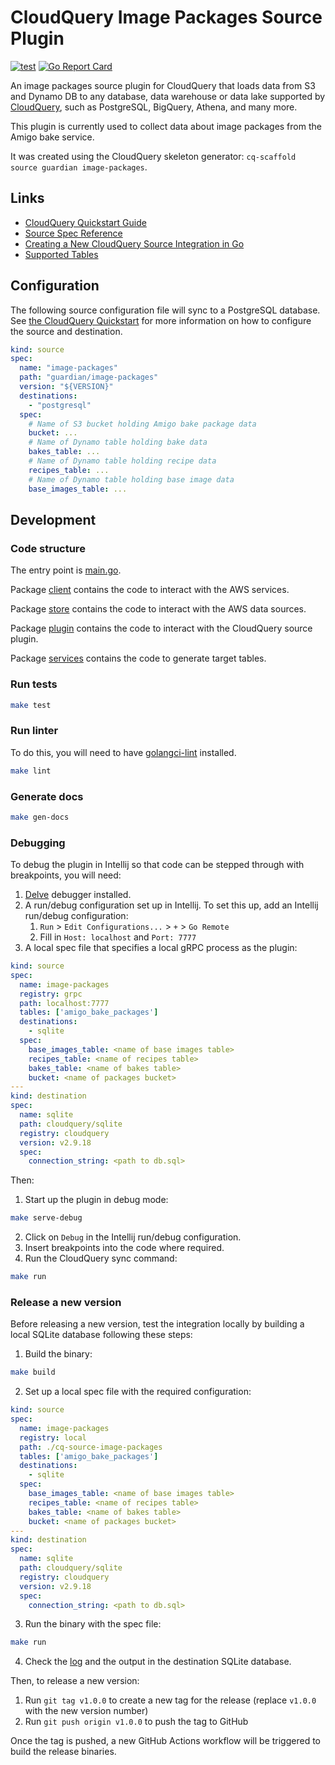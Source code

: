 # CloudQuery Image Packages Source Plugin

[![test](https://github.com/guardian/cq-source-image-packages/actions/workflows/test.yaml/badge.svg)](https://github.com/guardian/cq-source-image-packages/actions/workflows/test.yaml)
[![Go Report Card](https://goreportcard.com/badge/github.com/guardian/cq-source-image-packages)](https://goreportcard.com/report/github.com/guardian/cq-source-image-packages)

An image packages source plugin for CloudQuery that loads data from S3 and Dynamo DB to any database, data warehouse or data lake supported by [CloudQuery](https://www.cloudquery.io/), such as PostgreSQL, BigQuery, Athena, and many more.

This plugin is currently used to collect data about image packages from the Amigo bake service.

It was created using the CloudQuery skeleton generator: `cq-scaffold source guardian image-packages`.


## Links

 - [CloudQuery Quickstart Guide](https://www.cloudquery.io/docs/quickstart)
 - [Source Spec Reference](https://docs.cloudquery.io/docs/reference/source-spec)
 - [Creating a New CloudQuery Source Integration in Go](https://docs.cloudquery.io/docs/developers/creating-new-integration/go-source)
 - [Supported Tables](docs/tables/README.md)


## Configuration

The following source configuration file will sync to a PostgreSQL database. See [the CloudQuery Quickstart](https://www.cloudquery.io/docs/quickstart) for more information on how to configure the source and destination.

```yaml
kind: source
spec:
  name: "image-packages"
  path: "guardian/image-packages"
  version: "${VERSION}"
  destinations:
    - "postgresql"
  spec:
    # Name of S3 bucket holding Amigo bake package data
    bucket: ...
    # Name of Dynamo table holding bake data
    bakes_table: ...
    # Name of Dynamo table holding recipe data
    recipes_table: ...
    # Name of Dynamo table holding base image data
    base_images_table: ...
```

## Development

### Code structure

The entry point is [main.go](main.go).

Package [client](client) contains the code to interact with the AWS services.

Package [store](store) contains the code to interact with the AWS data sources.

Package [plugin](resources/plugin) contains the code to interact with the CloudQuery source plugin.

Package [services](resources/services) contains the code to generate target tables.


### Run tests

```bash
make test
```

### Run linter

To do this, you will need to have [golangci-lint](https://golangci-lint.run/usage/install/) installed.

```bash
make lint
```

### Generate docs

```bash
make gen-docs
```

### Debugging

To debug the plugin in Intellij so that code can be stepped through with breakpoints, you will need:
1. [Delve](https://github.com/go-delve/delve) debugger installed.
2. A run/debug configuration set up in Intellij.
To set this up, add an Intellij run/debug configuration:
    1. `Run` > `Edit Configurations...` > `+` > `Go Remote`
    2. Fill in `Host: localhost` and `Port: 7777`
3. A local spec file that specifies a local gRPC process as the plugin:
```yaml
kind: source
spec:
  name: image-packages
  registry: grpc
  path: localhost:7777
  tables: ['amigo_bake_packages']
  destinations:
    - sqlite
  spec:
    base_images_table: <name of base images table>
    recipes_table: <name of recipes table>
    bakes_table: <name of bakes table>
    bucket: <name of packages bucket>
---
kind: destination
spec:
  name: sqlite
  path: cloudquery/sqlite
  registry: cloudquery
  version: v2.9.18
  spec:
    connection_string: <path to db.sql>
```

Then:
1. Start up the plugin in debug mode:
```bash
make serve-debug
```
2. Click on `Debug` in the Intellij run/debug configuration.
3. Insert breakpoints into the code where required.
4. Run the CloudQuery sync command:
```bash
make run
```


### Release a new version

Before releasing a new version, test the integration locally by building a local SQLite database following these steps:
1. Build the binary:
```bash
make build
```
2. Set up a local spec file with the required configuration:
```yaml
kind: source
spec:
  name: image-packages
  registry: local
  path: ./cq-source-image-packages
  tables: ['amigo_bake_packages']
  destinations:
    - sqlite
  spec:
    base_images_table: <name of base images table>
    recipes_table: <name of recipes table>
    bakes_table: <name of bakes table>
    bucket: <name of packages bucket>
---
kind: destination
spec:
  name: sqlite
  path: cloudquery/sqlite
  registry: cloudquery
  version: v2.9.18
  spec:
    connection_string: <path to db.sql>
```
3. Run the binary with the spec file:
```bash
make run
```
4. Check the [log](cloudquery.log) and the output in the destination SQLite database.

Then, to release a new version:
1. Run `git tag v1.0.0` to create a new tag for the release (replace `v1.0.0` with the new version number)
2. Run `git push origin v1.0.0` to push the tag to GitHub  

Once the tag is pushed, a new GitHub Actions workflow will be triggered to build the release binaries.
